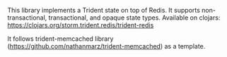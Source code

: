 This library implements a Trident state on top of Redis. It supports non-transactional, transactional, and opaque state types. Available on clojars: https://clojars.org/storm.trident.redis/trident-redis

It follows trident-memcached library (https://github.com/nathanmarz/trident-memcached) as a template.
